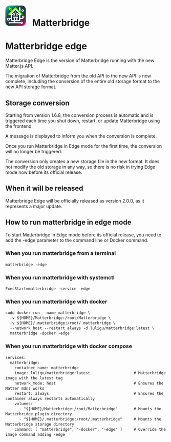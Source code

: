 # <img src="https://github.com/Luligu/matterbridge/blob/main/frontend/public/matterbridge%2064x64.png" alt="Matterbridge Logo" width="64px" height="64px">&nbsp;&nbsp;&nbsp;Matterbridge

# Matterbridge edge

Matterbridge Edge is the version of Matterbridge running with the new Matter.js API.

The migration of Matterbridge from the old API to the new API is now complete, including the conversion of the entire old storage format to the new API storage format.

## Storage conversion

Starting from version 1.6.8, the conversion process is automatic and is triggered each time you shut down, restart, or update Matterbridge using the frontend.

A message is displayed to inform you when the conversion is complete.

Once you run Matterbridge in Edge mode for the first time, the conversion will no longer be triggered.

The conversion only creates a new storage file in the new format. It does not modify the old storage in any way, so there is no risk in trying Edge mode now before its official release.

## When it will be released

Matterbridge Edge will be officially released as version 2.0.0, as it represents a major update.

## How to run matterbridge in edge mode 

To start Matterbridge in Edge mode before its official release, you need to add the -edge parameter to the command line or Docker command.

### When you run matterbridge from a terminal

```
matterbridge -edge
```

### When you run matterbridge with systemctl

```
ExecStart=matterbridge -service -edge
```

### When you run matterbridge with docker

```
sudo docker run --name matterbridge \
  -v ${HOME}/Matterbridge:/root/Matterbridge \
  -v ${HOME}/.matterbridge:/root/.matterbridge \
  --network host --restart always -d luligu/matterbridge:latest \
  matterbridge -docker -edge
```

### When you run matterbridge with docker compose

```
services:
  matterbridge:
    container_name: matterbridge
    image: luligu/matterbridge:latest                   # Matterbridge image with the latest tag
    network_mode: host                                  # Ensures the Matter mdns works
    restart: always                                     # Ensures the container always restarts automatically
    volumes:
      - "${HOME}/Matterbridge:/root/Matterbridge"       # Mounts the Matterbridge plugin directory
      - "${HOME}/.matterbridge:/root/.matterbridge"     # Mounts the Matterbridge storage directory
    command: [ "matterbridge", "-docker", "-edge" ]     # Override the image command adding -edge
```